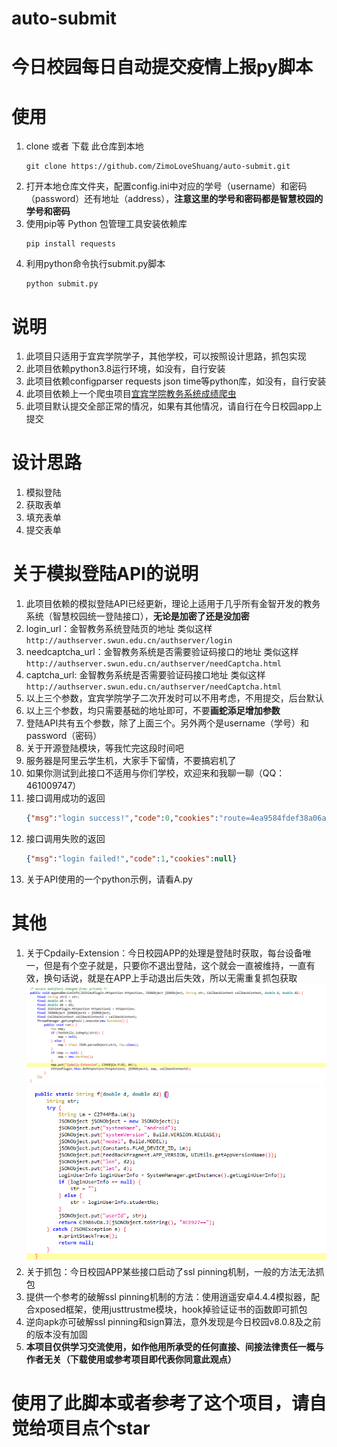 # auto-submit
# 今日校园每日自动提交疫情上报py脚本

# 使用
1. clone 或者 下载 此仓库到本地
    ```shell script
    git clone https://github.com/ZimoLoveShuang/auto-submit.git
    ```
2. 打开本地仓库文件夹，配置config.ini中对应的学号（username）和密码（password）还有地址（address），**注意这里的学号和密码都是智慧校园的学号和密码**
3. 使用pip等 Python 包管理工具安装依赖库
    ```shell script
    pip install requests
    ```
4. 利用python命令执行submit.py脚本
    ```shell script
    python submit.py
    ```

# 说明
1. 此项目只适用于宜宾学院学子，其他学校，可以按照设计思路，抓包实现
2. 此项目依赖python3.8运行环境，如没有，自行安装
3. 此项目依赖configparser requests json time等python库，如没有，自行安装
4. 此项目依赖上一个爬虫项目[宜宾学院教务系统成绩爬虫](https://github.com/ZimoLoveShuang/yibinu-score-crawler.git)
5. 此项目默认提交全部正常的情况，如果有其他情况，请自行在今日校园app上提交

# 设计思路
1. 模拟登陆
2. 获取表单
3. 填充表单
4. 提交表单

# 关于模拟登陆API的说明
1. 此项目依赖的模拟登陆API已经更新，理论上适用于几乎所有金智开发的教务系统（智慧校园统一登陆接口），**无论是加密了还是没加密**
2. login_url：金智教务系统登陆页的地址 类似这样 `http://authserver.swun.edu.cn/authserver/login`
3. needcaptcha_url：金智教务系统是否需要验证码接口的地址 类似这样 `http://authserver.swun.edu.cn/authserver/needCaptcha.html`
4. captcha_url: 金智教务系统是否需要验证码接口地址 类似这样 `http://authserver.swun.edu.cn/authserver/needCaptcha.html`
5. 以上三个参数，宜宾学院学子二次开发时可以不用考虑，不用提交，后台默认
6. 以上三个参数，均只需要基础的地址即可，不要**画蛇添足增加参数**
7. 登陆API共有五个参数，除了上面三个。另外两个是username（学号）和password（密码）
8. 关于开源登陆模块，等我忙完这段时间吧
9. 服务器是阿里云学生机，大家手下留情，不要搞宕机了
10. 如果你测试到此接口不适用与你们学校，欢迎来和我聊一聊（QQ：461009747）
11. 接口调用成功的返回
    ```json
    {"msg":"login success!","code":0,"cookies":"route=4ea9584fdef38a06ae81242b05d75a55;JSESSIONID=4DeiqpNPevLZsxkM6GeigG2t-Yao640K4Y_HkMH9UGGzSdPaLb-l!656361978;CASTGC=TGT-14652-pxjTAmLrgOILV3fUrkICgwwUvqxEEf9LyH3WTjbon2H3QBD9tL1587572020963-jnjP-cas;CASPRIVACY=;iPlanetDirectoryPro=Y5pcJgWfgXGOz5OciWVjfa"}
    ```
12. 接口调用失败的返回
    ```json
    {"msg":"login failed!","code":1,"cookies":null}
    ```
13. 关于API使用的一个python示例，请看A.py

# 其他
1. 关于Cpdaily-Extension：今日校园APP的处理是登陆时获取，每台设备唯一，但是有个空子就是，只要你不退出登陆，这个就会一直被维持，一直有效，换句话说，就是在APP上手动退出后失效，所以无需重复抓包获取
![意外发现：Cpdaily-Extension](screenshots/13d573c2.png)
![意外发现：Cpdaily-Extension](screenshots/e5f77237.png)
2. 关于抓包：今日校园APP某些接口启动了ssl pinning机制，一般的方法无法抓包
3. 提供一个参考的破解ssl pinning机制的方法：使用逍遥安卓4.4.4模拟器，配合xposed框架，使用justtrustme模块，hook掉验证证书的函数即可抓包
4. 逆向apk亦可破解ssl pinning和sign算法，意外发现是今日校园v8.0.8及之前的版本没有加固
5. **本项目仅供学习交流使用，如作他用所承受的任何直接、间接法律责任一概与作者无关（下载使用或参考项目即代表你同意此观点）**
# 使用了此脚本或者参考了这个项目，请自觉给项目点个star
